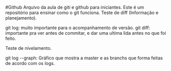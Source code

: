 #Github
Arquivo da aula de giti e github para iniciantes.
Este é um repositório para ensinar como o git funciona.
Teste de diff (Informação e planejamento).

git log: muito importante para o acompanhamento de versão.
git diff: importante pra ver antes de commitar, e dar uma ultima lida antes no que foi feito.

Teste de nivelamento.

git log --graph: Gráfico que mostra a master e as branchs que forma feitas de acordo com os logs.
